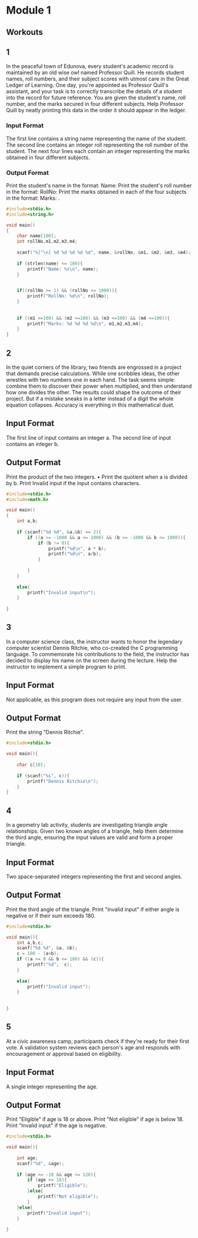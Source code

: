 # Module 1
## Workouts
## 1 
In the peaceful town of Edunova, every student's academic record is maintained by an old wise owl named Professor Quill. He records student names, roll numbers, and their subject scores with utmost care in the Great Ledger of Learning. One day, you're appointed as Professor Quill's assistant, and your task is to correctly transcribe the details of a student into the record for future reference. You are given the student's name, roll number, and the marks secured in four different subjects. Help Professor Quill by neatly printing this data in the order it should appear in the ledger.
### Input Format
The first line contains a string name representing the name of the student.
The second line contains an integer roll representing the roll number of the student.
The next four lines each contain an integer representing the marks obtained in four different subjects.
### Output Format
Print the student's name in the format: Name: <name>
Print the student's roll number in the format: RollNo: <roll>
Print the marks obtained in each of the four subjects in the format: Marks: <marks>.

```C
#include<stdio.h>
#include<string.h>

void main()
{
    char name[100];
    int rollNo,m1,m2,m3,m4;
    
    scanf("%[^\n] %d %d %d %d %d", name, &rollNo, &m1, &m2, &m3, &m4);
        
    if (strlen(name) <= 100){    
        printf("Name: %s\n", name);
    }
    

    if((rollNo >= 1) && (rollNo <= 1000)){
        printf("RollNo: %d\n", rollNo);
    }
    
    
    if ((m1 <=100) && (m2 <=100) && (m3 <=100) && (m4 <=100)){
        printf("Marks: %d %d %d %d\n", m1,m2,m3,m4);
    }
}

```

## 2

In the quiet corners of the library, two friends are engrossed in a project that demands precise calculations. While one scribbles ideas, the other wrestles with two numbers one in each hand. The task seems simple: combine them to discover their power when multiplied, and then understand how one divides the other. The results could shape the outcome of their project. But if a mistake sneaks in a letter instead of a digit the whole equation collapses. Accuracy is everything in this mathematical duet.

## Input Format
The first line of input contains an integer a.
The second line of input contains an integer b.
## Output Format
Print the product of the two integers.
• Print the quotient when a is divided by b.
Print Invalid input if the input contains characters.

```C
#include<stdio.h>
#include<math.h>

void main()
{
    int a,b;
    
    if (scanf("%d %d", &a,&b) == 2){
        if ((a >= -1000 && a <= 1000) && (b >= -1000 && b <= 1000)){
            if (b != 0){
                printf("%d\n", a * b);
                printf("%d\n", a/b);
            }
               
        }
    }
    
    else{
        printf("Invalid input\n");
    }
    
}
```


## 3
In a computer science class, the instructor wants to honor the legendary computer scientist Dennis Ritchie, who co-created the C programming language. To commemorate his contributions to the field, the instructor has decided to display his name on the screen during the lecture. Help the instructor to implement a simple program to print.

## Input Format
Not applicable, as this program does not require any input from the user.
## Output Format
Print the string "Dennis Ritchie".

```C
#include<stdio.h>

void main(){
    
    char c[10];
    
    if (scanf("%s", c)){
        printf("Dennis Ritchie\n");
    }
}
```

## 4

In a geometry lab activity, students are investigating triangle angle relationships. Given two known angles of a triangle, help them determine the third angle, ensuring the input values are valid and form a proper triangle.
## Input Format
Two space-separated integers representing the first and second angles.
## Output Format
Print the third angle of the triangle.
Print "Invalid input" if either angle is negative or if their sum exceeds 180.
```C
#include<stdio.h>

void main(){
    int a,b,c;
    scanf("%d %d", &a, &b);
    c = 180 - (a+b);
    if ((a >= 0 && b <= 180) && (c)){
        printf("%d",  c);
    }
    
    else{
        printf("Invalid input");
    }
    
    
}

```

## 5 

At a civic awareness camp, participants check if they're ready for their first vote. A validation system reviews each person's age and responds with encouragement or approval based on eligibility.
## Input Format
A single integer representing the age.
## Output Format
Print "Eligible" if age is 18 or above.
Print "Not eligible" if age is below 18.
Print "Invalid input" if the age is negative.

```C
#include<stdio.h>

void main(){
    
    int age;
    scanf("%d", &age);
    
    if (age >= -10 && age <= 120){
        if (age >= 18){
            printf("Eligible");
        }else{
            printf("Not eligible");
        }
    }else{
        printf("Invalid input");
    }
    
}
```
